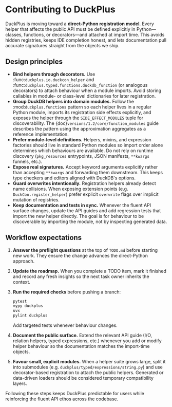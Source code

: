# Contributing to DuckPlus

DuckPlus is moving toward a **direct-Python registration model**. Every helper
that affects the public API must be defined explicitly in Python—classes,
functions, or decorators—and attached at import time. This avoids hidden
registries, keeps IDE completion honest, and lets documentation pull accurate
signatures straight from the objects we ship.

## Design principles

- **Bind helpers through decorators.** Use
  :func:`duckplus.io.duckcon_helper` and
  :func:`duckplus.typed.functions.duckdb_function` (or analogous decorators) to
  attach behaviour when a module imports. Avoid storing callables in module- or
  class-level dictionaries for later registration.
- **Group DuckDB helpers into domain modules.** Follow the
  :mod:`duckplus.functions` pattern so each helper lives in a regular Python
  module, imports its registration side effects explicitly, and exposes the
  helper through the ``SIDE_EFFECT_MODULES`` tuple for discoverability. The
  {doc}`versions/1.2/core/function_modules` guide describes the pattern using the
  approximation aggregates as a reference implementation.
- **Prefer module-level definitions.** Helpers, mixins, and expression
  factories should live in standard Python modules so import order alone
  determines which behaviours are available. Do not rely on runtime discovery
  (``pkg_resources`` entrypoints, JSON manifests, ``**kwargs`` funnels, etc.).
- **Expose real signatures.** Accept keyword arguments explicitly rather than
  accepting ``**kwargs`` and forwarding them downstream. This keeps type
  checkers and editors aligned with DuckDB's options.
- **Guard overwrites intentionally.** Registration helpers already detect name
  collisions. When exposing extension points (e.g. ``DuckCon.register_helper``)
  prefer explicit ``overwrite`` flags over implicit mutation of registries.
- **Keep documentation and tests in sync.** Whenever the fluent API surface
  changes, update the API guides and add regression tests that import the new
  helper directly. The goal is for behaviour to be discoverable by importing the
  module, not by inspecting generated data.

## Workflow expectations

1. **Answer the preflight questions** at the top of ``TODO.md`` before starting
   new work. They ensure the change advances the direct-Python approach.
2. **Update the roadmap.** When you complete a TODO item, mark it finished and
   record any fresh insights so the next task owner inherits the context.
3. **Run the required checks** before pushing a branch:

   ```bash
   pytest
   mypy duckplus
   uvx
   pylint duckplus
   ```

   Add targeted tests whenever behaviour changes.
4. **Document the public surface.** Extend the relevant API guide (I/O,
   relation helpers, typed expressions, etc.) whenever you add or modify helper
   behaviour so the documentation matches the import-time objects.
5. **Favour small, explicit modules.** When a helper suite grows large, split it
   into submodules (e.g. ``duckplus/typed/expressions/string.py``) and use
   decorator-based registration to attach the public helpers. Generated or
   data-driven loaders should be considered temporary compatibility layers.

Following these steps keeps DuckPlus predictable for users while reinforcing the
fluent API ethos across the codebase.
